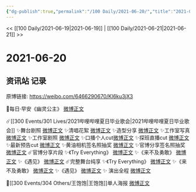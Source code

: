 ```yaml
---
{"dg-publish":true,"permalink":"/100 Daily/2021-06-20/","title":"2021-06-20","created":"2023-04-09T21:48:37.886+08:00","updated":"2023-04-09T21:49:16.322+08:00"}
---
```



<< [[100 Daily/2021-06-19\|2021-06-19]] | [[100 Daily/2021-06-21\|2021-06-21]] >>

# 2021-06-20

## 资讯站 记录

原博链接: https://weibo.com/6466290670/Kl6ku3jX3

💫每日·早安《幽灵公主》 [微博正文](https://m.weibo.cn/6466290670/4650082022458096)

☄️[[300 Events/301 Lives/2021哔哩哔哩夏日毕业歌会\|2021哔哩哔哩夏日毕业歌会]]
✨舞台剧照 [微博正文](https://m.weibo.cn/6466290670/4650192651946644)
✨清唱花絮 [微博正文](https://m.weibo.cn/6466290670/4650191955169896)
✨造型分享 [微博正文](https://m.weibo.cn/6466290670/4650274788212771)
✨工作室写真 [微博正文](https://m.weibo.cn/6466290670/4650239622910600)
✨工作室剧照 [微博正文](https://m.weibo.cn/7478855230/4650273718666017)
✨口播个人cut[微博正文](https://m.weibo.cn/6466290670/4650135605477564)
✨探班直播cut [微博正文](https://m.weibo.cn/6466290670/4650249710471255)
✨最新预告cut [微博正文](https://m.weibo.cn/6466290670/4650250956443277)
✨黄油相机签名照抽奖 [微博正文](https://m.weibo.cn/6466290670/4650232203447454)
✨官博分享签名照抽奖 [微博正文](https://m.weibo.cn/6466290670/4650232715675886)
☄️官博分享片段
✨《Try Everything》 [微博正文](https://m.weibo.cn/6466290670/4650256959278098)
✨《来不及勇敢》 [微博正文](https://m.weibo.cn/6466290670/4650257553559905)
✨《遇见》 [微博正文](https://m.weibo.cn/6466290670/4650259072160122)
☄️完整舞台纯享
✨《Try Everything》 [微博正文](https://m.weibo.cn/6466290670/4650261035880588)
✨《来不及勇敢》 [微博正文](https://m.weibo.cn/6466290670/4650270527065023)
✨《遇见》 [微博正文](https://m.weibo.cn/6466290670/4650260095569594)
✨ 演出全程 [微博正文](https://m.weibo.cn/6466290670/4650269965554054)

💫[[300 Events/304 Others/王饱饱\|王饱饱]]单人海报 [微博正文](https://m.weibo.cn/6466290670/4650205188457668)
